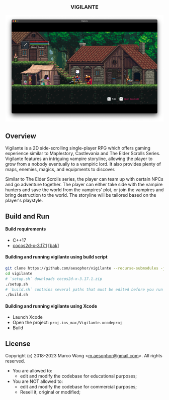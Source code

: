 <div align="center">
<h3>VIGILANTE</h3>
<img src="/Documentation/images/cover.png">
</div>

## Overview
Vigilante is a 2D side-scrolling single-player RPG which offers gaming experience similar to Maplestory, Castlevania and The Elder Scrolls Series. Vigilante features an intriguing vampire storyline, allowing the player to grow from a nobody eventually to a vampiric lord. It also provides plenty of maps, enemies, magics, and equipments to discover.

Similar to The Elder Scrolls series, the player can team up with certain NPCs and go adventure together. The player can either take side with the vampire hunters and save the world from the vampires' plot, or join the vampires and bring destruction to the world. The storyline will be tailored based on the player's playstyle.

## Build and Run

#### Build requirements
* C++17
* [cocos2d-x-3.17.1](https://cocos2d-x.org/filedown/cocos2d-x-3.17.1) [[bak](https://drive.google.com/file/d/1o4RbJePm_2LGuLNNnIoiklDPvjqT3B3V/view?usp=share_link)]

#### Building and running vigilante using build script
```sh
git clone https://github.com/aesophor/vigilante --recurse-submodules -j8
cd vigilante
# `setup.sh` downloads cocos2d-x-3.17.1.zip
./setup.sh
# `build.sh` contains several paths that must be edited before you run it.
./build.sh
```

#### Building and running vigilante using Xcode
* Launch Xcode
* Open the project: `proj.ios_mac/Vigilante.xcodeproj`
* Build

## License
Copyright (c) 2018-2023 Marco Wang \<m.aesophor@gmail.com\>. All rights reserved.

* You are allowed to:
  - edit and modify the codebase for educational purposes;
* You are NOT allowed to:
  - edit and modify the codebase for commercial purposes;
  - Resell it, original or modified;
